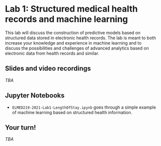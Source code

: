 # Lab 1: Structured medical health records and machine learning

This lab will discuss the construction of predictive models based on structured data stored in electronic health records. The lab is meant to both increase your knowledge and experience in machine learning and to discuss the possibilities and challenges of advanced analytics based on electronic data from health records and similar.


## Slides and video recordings

_TBA_


## Jupyter Notebooks

* `ELMED219-2021-Lab1-LengthOfStay.ipynb` goes through a simple example of machine learning based on structured health information.

## Your turn!

_TBA_
